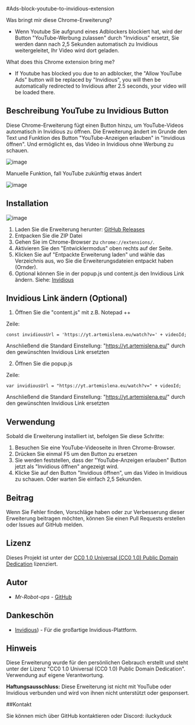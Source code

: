 #Ads-block-youtube-to-invidious-extension

Was bringt mir diese Chrome-Erweiterung?
- Wenn Youtube Sie aufgrund eines Adblockers blockiert hat, wird der Button "YouTube-Werbung zulassen" durch "Invidious" ersetzt, Sie werden dann nach 2,5 Sekunden automatisch zu Invidious weitergeleitet, Ihr Video wird dort geladen.

What does this Chrome extension bring me?
- If Youtube has blocked you due to an adblocker, the "Allow YouTube Ads" button will be replaced by "Invidious", you will then be automatically redirected to Invidious after 2.5 seconds, your video will be loaded there.


## Beschreibung YouTube zu Invidious Button

Diese Chrome-Erweiterung fügt einen Button hinzu, um YouTube-Videos automatisch in Invidious zu öffnen. Die Erweiterung ändert im Grunde den Text und Funktion des Button "YouTube-Anzeigen erlauben" in "Invidious öffnen". Und ermöglicht es, das Video in Invidious ohne Werbung zu schauen.

![image](https://github.com/Mr-Robot-ops/Ads-block-youtube-to-invidious-extension/assets/55334802/cd02d978-166e-4af3-8753-652d5f154155)

Manuelle Funktion, fall YouTube zukünftig etwas ändert

![image](https://github.com/Mr-Robot-ops/Ads-block-youtube-to-invidious-extension/assets/55334802/b8dc7a48-756a-49d0-8ad6-a043f15e7345)


## Installation

![image](https://github.com/Mr-Robot-ops/Ads-block-youtube-to-invidious-extension/assets/55334802/f852fac6-2759-4ad3-9f8e-d320e1965c91)

1. Laden Sie die Erweiterung herunter: [GitHub Releases](https://github.com/Mr-Robot-ops/Ads-block-youtube-to-invidious-extension/releases)
2. Entpacken Sie die ZIP Datei
3. Gehen Sie im Chrome-Browser zu `chrome://extensions/`.
4. Aktivieren Sie den "Entwicklermodus" oben rechts auf der Seite.
5. Klicken Sie auf "Entpackte Erweiterung laden" und wähle das Verzeichnis aus, wo Sie die Erweiterungsdateien entpackt haben (Ornder).
6. Optional können Sie in der popup.js und content.js den Invidious Link ändern. Siehe: [Invidious](https://docs.invidious.io/instances/)

## Invidious Link ändern (Optional)

1. Öffnen Sie die "content.js" mit z.B. Notepad ++

Zeile:
```
const invidiousUrl = 'https://yt.artemislena.eu/watch?v=' + videoId;
```
Anschließend die Standard Einstellung: "https://yt.artemislena.eu/" durch den gewünschten Invidious Link ersetzten

2. Öffnen Sie die popup.js

Zeile: 
```
var invidiousUrl = "https://yt.artemislena.eu/watch?v=" + videoId;
```
Anschließend die Standard Einstellung: "https://yt.artemislena.eu/" durch den gewünschten Invidious Link ersetzten


## Verwendung

Sobald die Erweiterung installiert ist, befolgen Sie diese Schritte:

1. Besuchen Sie eine YouTube-Videoseite in Ihren Chrome-Browser.
2. Drücken Sie einmal F5 um den Button zu ersetzen
3. Sie werden feststellen, dass der "YouTube-Anzeigen erlauben" Button jetzt als "Invidious öffnen" angezeigt wird.
4. Klicke Sie auf den Button "Invidious öffnen", um das Video in Invidious zu schauen. Oder warten Sie einfach 2,5 Sekunden. 

## Beitrag

Wenn Sie Fehler finden, Vorschläge haben oder zur Verbesserung dieser Erweiterung beitragen möchten, können Sie einen Pull Requests erstellen oder Issues auf GitHub melden.

## Lizenz

Dieses Projekt ist unter der [CC0 1.0 Universal (CC0 1.0) Public Domain Dedication](https://creativecommons.org/publicdomain/zero/1.0/) lizenziert.

## Autor

- *Mr-Robot-ops* - [GitHub](https://github.com/Mr-Robot-ops)

## Dankeschön

- [Invidious](https://invidious.io/)) - Für die großartige Invidious-Plattform.

## Hinweis

Diese Erweiterung wurde für den persönlichen Gebrauch erstellt und steht unter der Lizenz "CC0 1.0 Universal (CC0 1.0) Public Domain Dedication". Verwendung auf eigene Verantwortung.

**Haftungsausschluss:** Diese Erweiterung ist nicht mit YouTube oder Invidious verbunden und wird von ihnen nicht unterstützt oder gesponsert.

##Kontakt 

Sie können mich über GitHub kontaktieren oder Discord: iluckyduck

